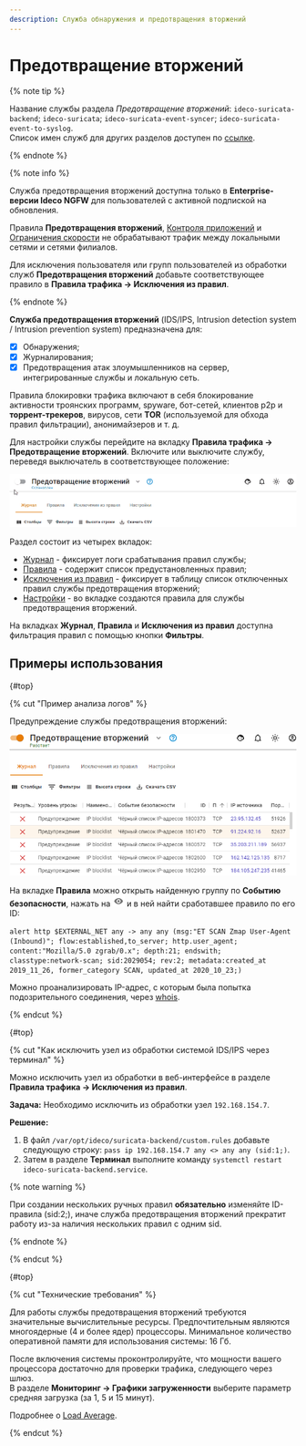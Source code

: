 ```yaml
---
description: Служба обнаружения и предотвращения вторжений
---
```


# Предотвращение вторжений

{% note tip %}

Название службы раздела *Предотвращение вторжений*: `ideco-suricata-backend`; `ideco-suricata`; `ideco-suricata-event-syncer`; `ideco-suricata-event-to-syslog`. \
Список имен служб для других разделов доступен по [ссылке](../../../../ngfw/settings/server-management/terminal.md).

{% endnote %}

{% note info %}

Служба предотвращения вторжений доступна только в **Enterprise-версии Ideco NGFW** для пользователей с активной подпиской на обновления.

Правила **Предотвращения вторжений**, [Контроля приложений](../../../../ngfw/settings/access-rules/application-control.md) и [Ограничения скорости](../../../../ngfw/settings/access-rules/shaper.md) не обрабатывают трафик между локальными сетями и сетями филиалов.

Для исключения пользователя или групп пользователей из обработки служб **Предотвращения вторжений** добавьте соответствующее правило в **Правила трафика -> Исключения из правил**.

{% endnote %}

**Служба предотвращения вторжений** (IDS/IPS, Intrusion detection system / Intrusion prevention system) предназначена для:

* [x] Обнаружения;
* [x] Журналирования;
* [x] Предотвращения атак злоумышленников на сервер, интегрированные службы и локальную сеть. 

Правила блокировки трафика включают в себя блокирование активности троянских программ, spyware, бот-сетей, клиентов p2p и **торрент-трекеров**, вирусов, сети **TOR** (используемой для обхода правил фильтрации), анонимайзеров и т. д.

Для настройки службы перейдите на вкладку **Правила трафика -> Предотвращение вторжений**. Включите или выключите службу, переведя выключатель в соответствующее положение:

![](../../../../_images/ips1.gif)

Раздел состоит из четырех вкладок:

* [Журнал](log.md) - фиксирует логи срабатывания правил службы;
* [Правила](rules.md) - содержит список предустановленных правил;
* [Исключения из правил](exceptions-rules.md) - фиксирует в таблицу список отключенных правил службы предотвращения вторжений;
* [Настройки](settings.md) - во вкладке создаются правила для службы предотвращения вторжений.

На вкладках **Журнал**, **Правила** и **Исключения из правил** доступна фильтрация правил с помощью кнопки **Фильтры**.

## Примеры использования

{#top}

{% cut "Пример анализа логов" %}

Предупреждение службы предотвращения вторжений:

![](../../../../_images/ips2.png)

На вкладке **Правила** можно открыть найденную группу по **Событию безопасности**, нажать на ![](../../../../_images/icon-eye.png) и в ней найти сработавшее правило по его ID:

`alert http $EXTERNAL_NET any -> any any (msg:"ET SCAN Zmap User-Agent (Inbound)"; flow:established,to_server; http.user_agent; content:"Mozilla/5.0 zgrab/0.x"; depth:21; endswith; classtype:network-scan; sid:2029054; rev:2; metadata:created_at 2019_11_26, former_category SCAN, updated_at 2020_10_23;)`

Можно проанализировать IP-адрес, с которым была попытка подозрительного соединения, через [whois](https://www.nic.ru/whois/).

{% endcut %}

{#top}

{% cut "Как исключить узел из обработки системой IDS/IPS через терминал" %}

Можно исключить узел из обработки в веб-интерфейсе в разделе \
 **Правила трафика -> Исключения из правил**.

**Задача:** Необходимо исключить из обработки узел `192.168.154.7`.

**Решение:**

1. В файл `/var/opt/ideco/suricata-backend/custom.rules` добавьте следующую строку: `pass ip 192.168.154.7 any <> any any (sid:1;)`.
2. Затем в разделе **Терминал** выполните команду `systemctl restart ideco-suricata-backend.service`.

{% note warning %}

При создании нескольких ручных правил **обязательно** изменяйте ID-правила (sid:2;), иначе служба предотвращения вторжений прекратит работу из-за наличия нескольких правил с одним sid.

{% endnote %}

{% endcut %}

{#top}

{% cut "Технические требования" %}

Для работы службы предотвращения вторжений требуются значительные вычислительные ресурсы. Предпочтительным являются многоядерные (4 и более ядер) процессоры. Минимальное количество оперативной памяти для использования системы: 16 Гб.

После включения системы проконтролируйте, что мощности вашего процессора достаточно для проверки трафика, следующего через шлюз. \
В разделе **Мониторинг -> Графики загруженности** выберите параметр средняя загрузка (за 1, 5 и 15 минут).

Подробнее о [Load Average](https://habr.com/ru/company/vk/blog/335326/).

{% endcut %}


